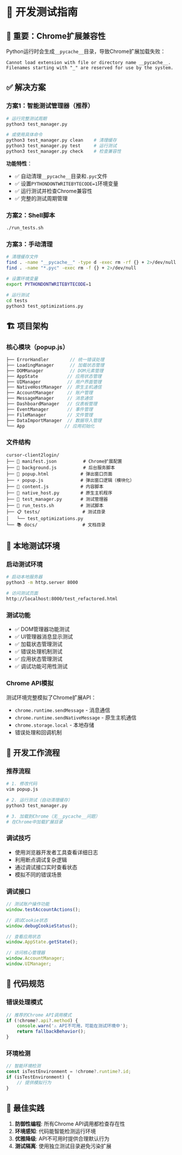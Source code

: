 # 🧪 开发测试指南

## 🚨 重要：Chrome扩展兼容性

Python运行时会生成`__pycache__`目录，导致Chrome扩展加载失败：
```
Cannot load extension with file or directory name __pycache__. 
Filenames starting with "_" are reserved for use by the system.
```

## ✅ 解决方案

### 方案1：智能测试管理器（推荐）

```bash
# 运行完整测试周期
python3 test_manager.py

# 或使用具体命令
python3 test_manager.py clean    # 清理缓存
python3 test_manager.py test     # 运行测试
python3 test_manager.py check    # 检查兼容性
```

**功能特性**：
- ✅ 自动清理`__pycache__`目录和`.pyc`文件
- ✅ 设置`PYTHONDONTWRITEBYTECODE=1`环境变量
- ✅ 运行测试并检查Chrome兼容性
- ✅ 完整的测试周期管理

### 方案2：Shell脚本

```bash
./run_tests.sh
```

### 方案3：手动清理

```bash
# 清理缓存文件
find . -name "__pycache__" -type d -exec rm -rf {} + 2>/dev/null
find . -name "*.pyc" -exec rm -f {} + 2>/dev/null

# 设置环境变量
export PYTHONDONTWRITEBYTECODE=1

# 运行测试
cd tests
python3 test_optimizations.py
```

## 🏗️ 项目架构

### 核心模块（popup.js）
```javascript
├── ErrorHandler        // 统一错误处理
├── LoadingManager      // 加载状态管理
├── DOMManager          // DOM元素管理
├── AppState           // 应用状态管理
├── UIManager          // 用户界面管理
├── NativeHostManager  // 原生主机通信
├── AccountManager     // 账户管理
├── MessageManager     // 消息通信
├── DashboardManager   // 仪表板管理
├── EventManager       // 事件管理
├── FileManager        // 文件管理
├── DataImportManager  // 数据导入管理
└── App               // 应用初始化
```

### 文件结构
```
cursor-client2login/
├── 📄 manifest.json          # Chrome扩展配置
├── 🔧 background.js          # 后台服务脚本
├── 🎨 popup.html            # 弹出窗口页面
├── ⚡ popup.js              # 弹出窗口逻辑（模块化）
├── 📝 content.js            # 内容脚本
├── 🐍 native_host.py        # 原生主机程序
├── 🧪 test_manager.py       # 测试管理器
├── 🔧 run_tests.sh          # 测试脚本
├── 📋 tests/                # 测试目录
│   └── test_optimizations.py
└── 📚 docs/                 # 文档目录
```

## 🧪 本地测试环境

### 启动测试环境
```bash
# 启动本地服务器
python3 -m http.server 8000

# 访问测试页面
http://localhost:8000/test_refactored.html
```

### 测试功能
- ✅ DOM管理器功能测试
- ✅ UI管理器消息显示测试
- ✅ 加载状态管理测试
- ✅ 错误处理机制测试
- ✅ 应用状态管理测试
- ✅ 调试功能可用性测试

### Chrome API模拟
测试环境完整模拟了Chrome扩展API：
- `chrome.runtime.sendMessage` - 消息通信
- `chrome.runtime.sendNativeMessage` - 原生主机通信
- `chrome.storage.local` - 本地存储
- 错误处理和回调机制

## 🔧 开发工作流程

### 推荐流程
```bash
# 1. 修改代码
vim popup.js

# 2. 运行测试（自动清理缓存）
python3 test_manager.py

# 3. 加载到Chrome（无__pycache__问题）
# 在Chrome中加载扩展目录
```

### 调试技巧
- 使用浏览器开发者工具查看详细日志
- 利用断点调试复杂逻辑
- 通过调试接口实时查看状态
- 模拟不同的错误场景

### 调试接口
```javascript
// 测试账户操作功能
window.testAccountActions();

// 调试Cookie状态
window.debugCookieStatus();

// 查看应用状态
window.AppState.getState();

// 访问核心管理器
window.AccountManager;
window.UIManager;
```

## 📝 代码规范

### 错误处理模式
```javascript
// 推荐的Chrome API调用模式
if (!chrome?.api?.method) {
    console.warn('⚠️ API不可用，可能在测试环境中');
    return fallbackBehavior();
}
```

### 环境检测
```javascript
// 智能环境检测
const isTestEnvironment = !chrome?.runtime?.id;
if (isTestEnvironment) {
    // 提供模拟行为
}
```

## 🎯 最佳实践

1. **防御性编程**: 所有Chrome API调用都检查存在性
2. **环境感知**: 代码能智能检测运行环境
3. **优雅降级**: API不可用时提供合理默认行为
4. **测试隔离**: 使用独立测试目录避免污染扩展
